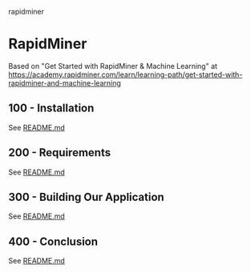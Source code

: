 rapidminer
# RapidMiner

Based on "Get Started with RapidMiner & Machine Learning" at https://academy.rapidminer.com/learn/learning-path/get-started-with-rapidminer-and-machine-learning

## 100 - Installation

See [README.md](./100/README.md)

## 200 - Requirements

See [README.md](./200/README.md)

## 300 - Building Our Application

See [README.md](./300/README.md)

## 400 - Conclusion

See [README.md](./400/README.md)
